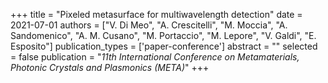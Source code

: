 +++
title = "Pixeled metasurface for multiwavelength detection"
date = 2021-07-01
authors = ["V. Di Meo", "A. Crescitelli", "M. Moccia", "A. Sandomenico", "A. M. Cusano", "M. Portaccio", "M. Lepore", "V. Galdi", "E. Esposito"]
publication_types = ['paper-conference']
abstract = ""
selected = false
publication = "*11th International Conference on Metamaterials, Photonic Crystals and Plasmonics (META)*"
+++

